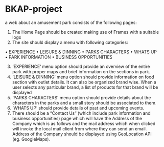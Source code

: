 # BKAP-project

a web about an amusement park consists of the following pages:

1. The Home Page should be created making use of Frames with a suitable logo
2. The site should display a menu with following categories:

• EXPERIENCE
• LEISURE & DINNING
• PARKS CHARACTERS
• WHATS UP
• PARK INFORMATION
• BUSINESS OPPORTUNITIES

3. ‘EXPERIENCE’ menu option should provide an overview of the entire park with proper maps and brief information on the sections in park.
4. ‘LEISURE & DINNING’ menu option should provide information on food section with outlet details. It can also be organized brand wise. When a user selects any particular brand, a list of products for that brand will be displayed
5. ‘PARKS CHARACTERS’ menu option should provide details about the characters in the parks and a small story should be associated to them.
6. ‘WHATS UP’ should provide details of past and upcoming events.
7. There should be a “Contact Us” (which include park information and business opportunities) page which will have the Address of the Company which is as follows and the mail address which when clicked will invoke the local mail client from where they can send an email. Address of the Company should be displayed using GeoLocation API (eg. GoogleMaps).
